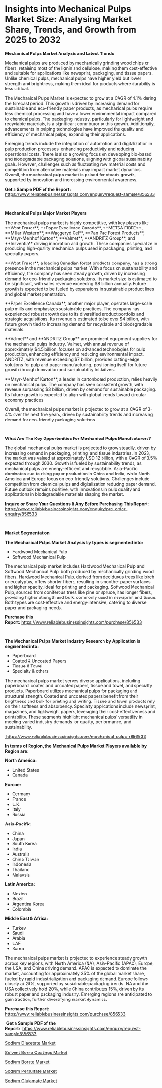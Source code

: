 <p><h1>Insights into Mechanical Pulps Market Size: Analysing Market Share, Trends, and Growth from 2025 to 2032</h1></p><p><strong>Mechanical Pulps Market Analysis and Latest Trends</strong></p>
<p><p>Mechanical pulps are produced by mechanically grinding wood chips or fibers, retaining most of the lignin and cellulose, making them cost-effective and suitable for applications like newsprint, packaging, and tissue papers. Unlike chemical pulps, mechanical pulps have higher yield but lower strength and brightness, making them ideal for products where durability is less critical.</p><p>The Mechanical Pulps Market is expected to grow at a CAGR of 4.1% during the forecast period. This growth is driven by increasing demand for sustainable and eco-friendly paper products, as mechanical pulps require less chemical processing and have a lower environmental impact compared to chemical pulps. The packaging industry, particularly for lightweight and recyclable materials, is a significant contributor to this growth. Additionally, advancements in pulping technologies have improved the quality and efficiency of mechanical pulps, expanding their applications.</p><p>Emerging trends include the integration of automation and digitalization in pulp production processes, enhancing productivity and reducing operational costs. There is also a growing focus on developing bio-based and biodegradable packaging solutions, aligning with global sustainability goals. However, challenges such as fluctuating raw material costs and competition from alternative materials may impact market dynamics. Overall, the mechanical pulps market is poised for steady growth, supported by innovation and increasing environmental awareness.</p></p>
<p><strong>Get a Sample PDF of the Report:&nbsp;</strong> <a href="https://www.reliablebusinessinsights.com/enquiry/request-sample/856533?utm_campaign=63&utm_medium=2&utm_source=Github&utm_content=ia&utm_term=26012025&utm_id=mechanical-pulps">https://www.reliablebusinessinsights.com/enquiry/request-sample/856533</a></p>
<p>&nbsp;</p>
<p><strong>Mechanical Pulps Major Market Players</strong></p>
<p><p>The mechanical pulps market is highly competitive, with key players like **West Fraser**, **Paper Excellence Canada**, **METSA FIBRE**, **Millar Western**, **Waggeryd Cel**, **Pan Pac Forest Products**, **Mayr-Melnhof Karton**, **Valmet**, **ANDRITZ Group**, and **Innventia** driving innovation and growth. These companies specialize in producing high-quality mechanical pulps used in packaging, printing, and specialty papers.</p><p>**West Fraser**, a leading Canadian forest products company, has a strong presence in the mechanical pulps market. With a focus on sustainability and efficiency, the company has seen steady growth, driven by increasing demand for eco-friendly packaging solutions. Its market size is estimated to be significant, with sales revenue exceeding $8 billion annually. Future growth is expected to be fueled by expansions in sustainable product lines and global market penetration.</p><p>**Paper Excellence Canada**, another major player, operates large-scale pulp mills and emphasizes sustainable practices. The company has experienced robust growth due to its diversified product portfolio and strategic acquisitions. Its revenue is estimated to be over $4 billion, with future growth tied to increasing demand for recyclable and biodegradable materials.</p><p>**Valmet** and **ANDRITZ Group** are prominent equipment suppliers for the mechanical pulps industry. Valmet, with annual revenue of approximately $4.5 billion, focuses on advanced technologies for pulp production, enhancing efficiency and reducing environmental impact. ANDRITZ, with revenue exceeding $7 billion, provides cutting-edge solutions for pulp and paper manufacturing, positioning itself for future growth through innovation and sustainability initiatives.</p><p>**Mayr-Melnhof Karton**, a leader in cartonboard production, relies heavily on mechanical pulps. The company has seen consistent growth, with revenue surpassing $3 billion, driven by demand for sustainable packaging. Its future growth is expected to align with global trends toward circular economy practices.</p><p>Overall, the mechanical pulps market is projected to grow at a CAGR of 3-4% over the next five years, driven by sustainability trends and increasing demand for eco-friendly packaging solutions.</p></p>
<p>&nbsp;</p>
<p><strong>What Are The Key Opportunities For Mechanical Pulps Manufacturers?</strong></p>
<p><p>The global mechanical pulps market is projected to grow steadily, driven by increasing demand in packaging, printing, and tissue industries. In 2023, the market was valued at approximately USD 12 billion, with a CAGR of 3.5% expected through 2030. Growth is fueled by sustainability trends, as mechanical pulps are energy-efficient and recyclable. Asia-Pacific dominates due to rising paper production in China and India, while North America and Europe focus on eco-friendly solutions. Challenges include competition from chemical pulps and digitalization reducing paper demand. Future outlook remains positive, with innovations in pulp quality and applications in biodegradable materials shaping the market.</p></p>
<p><strong>Inquire or Share Your Questions If Any Before Purchasing This Report:</strong> <a href="https://www.reliablebusinessinsights.com/enquiry/pre-order-enquiry/856533?utm_campaign=63&utm_medium=2&utm_source=Github&utm_content=ia&utm_term=26012025&utm_id=mechanical-pulps">https://www.reliablebusinessinsights.com/enquiry/pre-order-enquiry/856533</a></p>
<p>&nbsp;</p>
<p><strong>Market Segmentation</strong></p>
<p><strong>The Mechanical Pulps Market Analysis by types is segmented into:</strong></p>
<p><ul><li>Hardwood Mechanical Pulp</li><li>Softwood Mechanical Pulp</li></ul></p>
<p><p>The mechanical pulp market includes Hardwood Mechanical Pulp and Softwood Mechanical Pulp, both produced by mechanically grinding wood fibers. Hardwood Mechanical Pulp, derived from deciduous trees like birch or eucalyptus, offers shorter fibers, resulting in smoother paper surfaces and higher opacity, ideal for printing and packaging. Softwood Mechanical Pulp, sourced from coniferous trees like pine or spruce, has longer fibers, providing higher strength and bulk, commonly used in newsprint and tissue. Both types are cost-effective and energy-intensive, catering to diverse paper and packaging needs.</p></p>
<p><strong>Purchase this Report:&nbsp;</strong><a href="https://www.reliablebusinessinsights.com/purchase/856533?utm_campaign=63&utm_medium=2&utm_source=Github&utm_content=ia&utm_term=26012025&utm_id=mechanical-pulps">https://www.reliablebusinessinsights.com/purchase/856533</a></p>
<p>&nbsp;</p>
<p><strong>The Mechanical Pulps Market Industry Research by Application is segmented into:</strong></p>
<p><ul><li>Paperboard</li><li>Coated & Uncoated Papers</li><li>Tissue & Towel</li><li>Specialty & others</li></ul></p>
<p><p>The mechanical pulps market serves diverse applications, including paperboard, coated and uncoated papers, tissue and towel, and specialty products. Paperboard utilizes mechanical pulps for packaging and structural strength. Coated and uncoated papers benefit from their brightness and bulk for printing and writing. Tissue and towel products rely on their softness and absorbency. Specialty applications include newsprint, magazines, and lightweight papers, leveraging their cost-effectiveness and printability. These segments highlight mechanical pulps' versatility in meeting varied industry demands for quality, performance, and sustainability.</p></p>
<p><a href="https://www.reliablebusinessinsights.com/mechanical-pulps-r856533?utm_campaign=63&utm_medium=2&utm_source=Github&utm_content=ia&utm_term=26012025&utm_id=mechanical-pulps">&nbsp;https://www.reliablebusinessinsights.com/mechanical-pulps-r856533</a></p>
<p><strong>In terms of Region, the Mechanical Pulps Market Players available by Region are:</strong></p>
<p>
    <p> <strong> North America: </strong>
        <ul>
            <li>United States</li>
            <li>Canada</li>
        </ul>
        </p> 
    <p> <strong> Europe: </strong>
        <ul>
            <li>Germany</li>
            <li>France</li>
            <li>U.K.</li>
            <li>Italy</li>
            <li>Russia</li>
        </ul>
        </p> 
    <p> <strong> Asia-Pacific: </strong>
        <ul>
            <li>China</li>
            <li>Japan</li>
            <li>South Korea</li>
            <li>India</li>
            <li>Australia</li>
            <li>China Taiwan</li>
            <li>Indonesia</li>
            <li>Thailand</li>
            <li>Malaysia</li>
        </ul>
        </p> 
    <p> <strong> Latin America: </strong>
        <ul>
            <li>Mexico</li>
            <li>Brazil</li>
            <li>Argentina Korea</li>
            <li>Colombia</li>
        </ul>
        </p> 
    <p> <strong> Middle East & Africa: </strong>
        <ul>
            <li>Turkey</li>
            <li>Saudi</li>
            <li>Arabia</li>
            <li>UAE</li>
            <li>Korea</li>
        </ul>
    </p>
    </p>
<p><p>The mechanical pulps market is projected to experience steady growth across key regions, with North America (NA), Asia-Pacific (APAC), Europe, the USA, and China driving demand. APAC is expected to dominate the market, accounting for approximately 35% of the global market share, fueled by rapid industrialization and packaging demand. Europe follows closely at 25%, supported by sustainable packaging trends. NA and the USA collectively hold 20%, while China contributes 15%, driven by its robust paper and packaging industry. Emerging regions are anticipated to gain traction, further diversifying market dynamics.</p></p>
<p><strong>Purchase this Report: </strong><a href="https://www.reliablebusinessinsights.com/purchase/856533?utm_campaign=63&utm_medium=2&utm_source=Github&utm_content=ia&utm_term=26012025&utm_id=mechanical-pulps">https://www.reliablebusinessinsights.com/purchase/856533</a></p>
<p>&nbsp;<strong>Get a Sample PDF of the Report:&nbsp;&nbsp;</strong><a href="https://www.reliablebusinessinsights.com/enquiry/request-sample/856533?utm_campaign=63&utm_medium=2&utm_source=Github&utm_content=ia&utm_term=26012025&utm_id=mechanical-pulps">https://www.reliablebusinessinsights.com/enquiry/request-sample/856533</a></p>
<p><strong></strong></p>
<p><p><a href="https://github.com/WashimHussain441/Market-Research-Report-List-1/blob/main/sodium-diacetate-market.md?utm_campaign=63&utm_medium=2&utm_source=Github&utm_content=ia&utm_term=26012025&utm_id=mechanical-pulps">Sodium Diacetate Market</a></p><p><a href="https://github.com/danikabiele541/Market-Research-Report-List-1/blob/main/solvent-borne-coatings-market.md?utm_campaign=63&utm_medium=2&utm_source=Github&utm_content=ia&utm_term=26012025&utm_id=mechanical-pulps">Solvent Borne Coatings Market</a></p><p><a href="https://github.com/SanjidaMahmud54/Market-Research-Report-List-1/blob/main/sodium-borate-market.md?utm_campaign=63&utm_medium=2&utm_source=Github&utm_content=ia&utm_term=26012025&utm_id=mechanical-pulps">Sodium Borate Market</a></p><p><a href="https://github.com/ulyssacrayne00231/Market-Research-Report-List-1/blob/main/sodium-persulfate-market.md?utm_campaign=63&utm_medium=2&utm_source=Github&utm_content=ia&utm_term=26012025&utm_id=mechanical-pulps">Sodium Persulfate Market</a></p><p><a href="https://github.com/manesros8/Market-Research-Report-List-1/blob/main/sodium-glutamate-market.md?utm_campaign=63&utm_medium=2&utm_source=Github&utm_content=ia&utm_term=26012025&utm_id=mechanical-pulps">Sodium Glutamate Market</a></p></p>